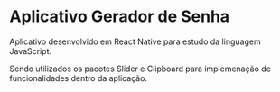 # Aplicativo Gerador de Senha

Aplicativo desenvolvido em React Native para estudo da linguagem JavaScript.

Sendo utilizados os pacotes Slider e Clipboard para implemenação de funcionalidades dentro da aplicação.
